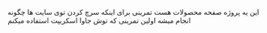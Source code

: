 این یه پروژه صفحه محصولات هست 
تمرینی برای اینکه سرچ کردن توی سایت ها چگونه انجام میشه
اولین تمرینی که توش جاوا اسکریپت استفاده میکنم